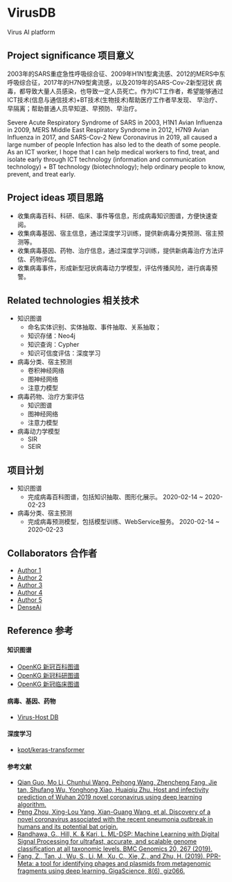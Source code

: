 # VirusDB
Virus AI platform

## Project significance 项目意义
2003年的SARS重症急性呼吸综合征、2009年H1N1型禽流感、2012的MERS中东呼吸综合征，2017年的H7N9型禽流感，以及2019年的SARS-Cov-2新型冠状
病毒，都导致大量人员感染，也导致一定人员死亡。作为ICT工作者，希望能够通过ICT技术(信息与通信技术)+BT技术(生物技术)帮助医疗工作者早发现、
早治疗、早隔离；帮助普通人员早知道、早预防、早治疗。

Severe Acute Respiratory Syndrome of SARS in 2003, H1N1 Avian Influenza in 2009, MERS Middle East Respiratory Syndrome 
in 2012, H7N9 Avian Influenza in 2017, and SARS-Cov-2 New Coronavirus in 2019, all caused a large number of people 
Infection has also led to the death of some people.
As an ICT worker, I hope that I can help medical workers to find, treat, and isolate early through ICT technology 
(information and communication technology) + BT technology (biotechnology); help ordinary people to know, prevent, 
and treat early.


## Project ideas 项目思路
- 收集病毒百科、科研、临床、事件等信息，形成病毒知识图谱，方便快速查阅。
- 收集病毒基因、宿主信息，通过深度学习训练，提供新病毒分类预测、宿主预测等。
- 收集病毒基因、药物、治疗信息，通过深度学习训练，提供新病毒治疗方法评估、药物评估。
- 收集病毒事件，形成新型冠状病毒动力学模型，评估传播风险，进行病毒预警。

## Related technologies 相关技术
- 知识图谱
    - 命名实体识别、实体抽取、事件抽取、关系抽取；
    - 知识存储：Neo4j
    - 知识查询：Cypher
    - 知识可信度评估：深度学习
- 病毒分类、宿主预测
    - 卷积神经网络
    - 图神经网络
    - 注意力模型
- 病毒药物、治疗方案评估
    - 知识图谱
    - 图神经网络
    - 注意力模型
- 病毒动力学模型
    - SIR
    - SEIR

## 项目计划
- 知识图谱
    * 完成病毒百科图谱，包括知识抽取、图形化展示。 2020-02-14 ~ 2020-02-23
- 病毒分类、宿主预测
    * 完成病毒预测模型，包括模型训练、WebService服务。 2020-02-14 ~ 2020-02-23


## Collaborators 合作者
- [Author 1]()
- [Author 2]()
- [Author 3]()
- [Author 4]()
- [Author 5]()
- [DenseAi](https://github.com/denseai) 

## Reference 参考 
#### 知识图谱
- [OpenKG 新冠百科图谱](http://www.openkg.cn/dataset/2019-ncov-baike)
- [OpenKG 新冠科研图谱](http://www.openkg.cn/dataset/2019-ncov-research)
- [OpenKG 新冠临床图谱](http://www.openkg.cn/dataset/2019-ncov-clinic)

#### 病毒、基因、药物
- [Virus-Host DB](https://www.genome.jp/virushostdb)

#### 深度学习
- [kpot/keras-transformer](https://github.com/kpot/keras-transformer)

#### 参考文献
- [Qian Guo, Mo Li, Chunhui Wang, Peihong Wang, Zhencheng Fang, Jie tan, Shufang Wu, Yonghong Xiao, Huaiqiu Zhu. Host 
and infectivity prediction of Wuhan 2019 novel coronavirus using deep learning algorithm.](https://doi.org/10.1101/2020.01.21.914044)
- [Peng Zhou, Xing-Lou Yang, Xian-Guang Wang, et al. Discovery of a novel coronavirus associated with the recent 
pneumonia outbreak in humans and its potential bat origin.](https://doi.org/10.1101/2020.01.22.914952)
- [Randhawa, G., Hill, K. & Kari, L. ML-DSP: Machine Learning with Digital Signal Processing for ultrafast, accurate, 
and scalable genome classification at all taxonomic levels. BMC Genomics 20, 267 (2019).](https://doi.org/10.1186/s12864-019-5571-y)
- [Fang, Z., Tan, J., Wu, S., Li, M., Xu, C., Xie, Z., and Zhu, H. (2019). PPR-Meta: a tool for identifying phages and 
plasmids from metagenomic fragments using deep learning. GigaScience, 8(6), giz066.](https://doi.org/10.1093/gigascience/giz066)